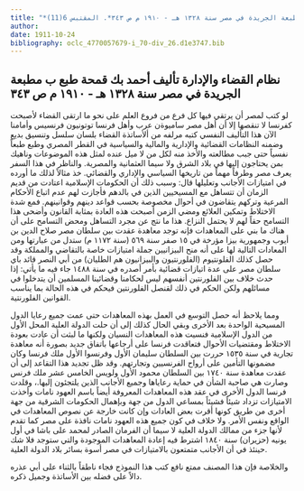 ```yaml
---
title: "*مخطوطات ومطبوعات : نظام القضاء والإدارة تأليف أحمد بك قمحة طبع ب مطبعة الجريدة في مصر سنة ١٣٢٨ هـ - ١٩١٠ م ص ٣٤٣*. المقتبس 6(11)"
author: 
date: 1911-10-24
bibliography: oclc_4770057679-i_70-div_26.d1e3747.bib
---
```




##  نظام القضاء والإدارة   تأليف  أحمد بك قمحة  طبع ب  مطبعة الجريدة  في  مصر  سنة  ١٣٢٨  هـ  -  ١٩١٠  م  ص  ٣٤٣ 


 لو كتب لمصر أن يرتقي فيها كل فرع من فروع العلم على نحو ما ارتقى القضاء لأصبحت كفرنسا لا تنقصها إلا أن أهل مصر ساميوةن عرب وأهل فرنسا توتونيون فرنسيس وأمامنا الآن هذا التأليف النفسي كتبه مرلفه من ألأساتذة القضاء بلسان سلسل وتنسيق بديع وضمنه النظامات القضائية والإدارية والمالية والسياسية في القطر المصري وطبع طبعاً نفسياً حتى جبب مطالعته والأخذ منه لكل من لا ميل عنده لمثل هذه الموضوعات وناهيك بمن يحتاجون إليها في بلاد الشرق ولا سيما العثمانية والمصرية. والناظر في هذا السفر يعرف مصر وطرفاً مهماً من تاريخها السياسي والإداري والقضائي. خذ مثالاً لذلك ما أورده في امتيازات الأجانب وتعليلها قال: وسبب ذلك أن الحكومات الإسلامية اعتادت من قديم الزمان أن تتساهل مع المسيحيين الذين في بالدهم فأجازت لهم عدم اتباع الأحكام المرعية وتركهم يتقاضون في أحوال مخصوصة بحسب قواعد دينهم وقوانينهم. فمع شدة الاختلاط وتمكين العلائع ومضي الزمن أصبحت هذه العادة بمثابة القانون وأضحى هذا التسامح حقاً لهم لا يحتمل النزاع. هذا ما نتج عن مجرد التساهل ومحض التسامح على أن هناك ما بني على المعاهدات فإنه توجد معاهدة عقدت بين سلطان مصر صلاح الدين بن أيوب وجمهورية بيزا مؤرخة في  ١٥  صفر سنة  ٥٦٩  (سنة  ١١٧٢  م) ستدل من عبارتها ومن المعادات التالية لها على أنه منح البيزانيين جملة امتيازات خاصة بالتقاضي والمملكة وقد حصل كذلك الفلونتيوم (الفلورنتيون والبيزانيون هم الطليان) من أبي النصر قائد باي سلطان مصر على عدة اتيازات قضائية بأمر أصدره في سنة  ١٤٨٨  جاء فيه ما يأتي: إذا حدث خلاف بين الفلورنتين أنفسهم ليس لحكامنا وقضائينا المسلمين أن يتدخلوا في مسائلهم ولكن الحكم في ذلك لقنصل الفلورنتين فيحكم في هذه الحالة بما يناسب القوانين الفلورنتية. 

 ومما يلاحظ أنه حصل التوسع في العمل بهذه المعاهدات حتى عمت جميع رعايا الدول المسيحية الواحدة بعد الأخرى وبقي الحال كذلك إلى أن حلت الدولة العلية   المحل الأول من   الدول الإسلامية فنسيت هذه المعاهدات النسيان ولكنها ما لبثت أن عادت بعودة الاختلاط ومقتضيات الأحوال فتعاقدت فرنسا على أرجاعها باتفاق جديد بصورة أنه معاهدة تجارية في سنة  ١٥٣٥  حررت بين السلطان سليمان الأول وفرنسوا الأول ملك فرنسا وكان مضمونها التأمين على أرواح الفرنسيين وتجارتهم. وقد ظل تجديد هذا التقاعد إلى أن عقدت معاهدة سنة  ١٧٤٠  بين السلطان محمود الأول ولويس الخامس  عشر  ملك فرنس وصارت هي صاحبة الشأن في حماية رعاياها وجميع الأجانب الذين يلتجئون إليها.، وقلدت فرنسا الدول الأخرى في عقد هذه المعاهدات المعروفة أيضاً باسم العهود نامات وأخذت الامتيازات تزداد شيئاً فشيئاً بمساعي الدول من جهة وبإهمال الحكومات الشرقية من جهة أخرى من طريق كونها أقرت بعض العادات وإن كانت خارجة عن نصوص المعاهدات في الواقع ونفس الأمر. ولا خلاف في كون جميع هذه العهود نامات نافذة على مصر كما تقدم لأنها جزء من ممالك الدولة العلية لا سيما أن الفرمان الصادر لمحمد على باشا في أول يونيه (حزيران) سنة  ١٨٤٠  اشترط فيه إعادة المعاهدات الموجودة والتي ستوجد فلا شك حينئذ في أن الأجانب متمتعون بالامتيازات في مصر أسوة بسائر بلاد الدولة العلية. 

 والخلاصة فإن هذا المصنف ممتع نافع كتب هذا النموذج فجاء ناطقاً بالثناء على أبي عذره دالاً على فضله بين الأساتذة وجميل ذكره. 
